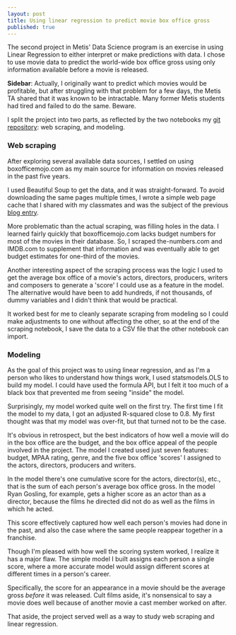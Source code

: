 ```yaml
---
layout: post
title: Using linear regression to predict movie box office gross
published: true
---
```


The second project in Metis' Data Science program is an exercise in
using Linear Regression to either interpret or make predictions with
data. I chose to use movie data to predict the world-wide box office
gross using only information available before a movie is released.

**Sidebar**: Actually, I originally want to predict which movies would be
profitable, but after struggling with that problem for a few days,
the Metis TA shared that it was known to be intractable. Many former
Metis students had tired and failed to do the same. Beware.

I split the project into two parts, as reflected by the two notebooks
my [git repository](http://github.com/dextersealy/metis-proj2-luther): 
web scraping, and modeling.

### Web scraping ###

After exploring several available data sources, I settled on using
boxofficemojo.com as my main source for information on movies released
in the past five years.

I used Beautiful Soup to get the data, and it was straight-forward. To
avoid downloading the same pages multiple times, I wrote a simple web
page cache that I shared with my classmates and was the subject of the
previous [blog entry](http://www.dextersealy.com/Caching_web_pages).

More problematic than the actual scraping, was filling holes in the
data. I learned fairly quickly that boxofficemojo.com lacks budget
numbers for most of the movies in their database. So, I scraped
the-numbers.com and IMDB.com to supplement that information and was
eventually able to get budget estimates for one-third of the movies.
   
Another interesting aspect of the scraping process was the logic I
used to get the average box office of a movie's actors, directors,
producers, writers and composers to generate a 'score' I could use as
a feature in the model. The alternative would have been to add
hundreds, if not thousands, of dummy variables and I didn't think that
would be practical.

It worked best for me to cleanly separate scraping from modeling so I
could make adjustments to one without affecting the other, so at the
end of the scraping notebook, I save the data to a CSV file that the
other notebook can import. 

### Modeling ###

As the goal of this project was to using linear regression, and as I'm
a person who likes to understand how things work, I used
statsmodels.OLS to build my model. I could have used the formula API,
but I felt it too much of a black box that prevented me from seeing
"inside" the model.

Surprisingly, my model worked quite well on the first try. The first
time I fit the model to my data, I got an adjusted R-squared close to
0.8. My first thought was that my model was over-fit, but that turned
not to be the case.

It's obvious in retrospect, but the best indicators of how well a movie
will do in the box office are the budget, and the box office appeal of
the people involved in the project. The model I created used just
seven features: budget, MPAA rating, genre, and the five box office
'scores' I assigned to the actors, directors, producers and writers.

In the model there's one cumulative score for the actors,
director(s), etc., that is the sum of each person's average box office
gross. In the model Ryan Gosling, for example, gets a higher score as
an actor than as a director, because the films he directed did not do
as well as the films in which he acted.

This score effectively captured how well each person's movies had done
in the past, and also the case where the same people reappear together
in a franchise.

Though I'm pleased with how well the scoring system worked, I realize
it has a major flaw. The simple model I built assigns each person a
single score, where a more accurate model would assign different
scores at different times in a person's career.

Specifically, the score for an appearance in a movie should be the
average gross *before* it was released. Cult films aside, it's
nonsensical to say a movie does well because of another movie a
cast member worked on after.

That aside, the project served well as a way to study web scraping and
linear regression.

